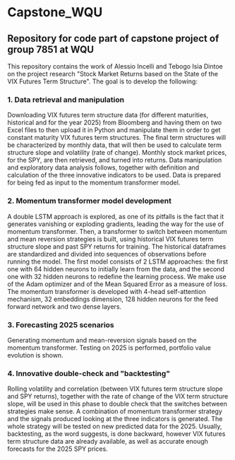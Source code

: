 # Capstone_WQU
## Repository for code part of capstone project of group 7851 at WQU

This repository contains the work of Alessio Incelli and Tebogo Isia Dintoe on the project research "Stock Market Returns based on the State of the VIX Futures Term Structure".
The goal is to develop the following:

### 1. Data retrieval and manipulation
Downloading VIX futures term structure data (for different maturities, historical and for the year 2025) from Bloomberg and having them on two Excel files to then upload it in Python and manipulate them in order to get constant maturity VIX futures term structures. The final term structures will be characterized by monthly data, that will then be used to calculate term structure slope and volatility (rate of change).
Monthly stock market prices, for the SPY, are then retrieved, and turned into returns. Data manipulation and exploratory data analysis follows, together with definition and calculation of the three innovative indicators to be used. Data is prepared for being fed as input to the momentum transformer model.

### 2. Momentum transformer model development
A double LSTM approach is explored, as one of its pitfalls is the fact that it generates vanishing or exploding gradients, leading the way for the use of momentum transformer. Then, a transformer to switch between momentum and mean reversion strategies is built, using historical VIX futures term structure slope and past SPY returns for training. The historical dataframes are standardized and divided into sequences of observations before running the model. The first model consists of 2 LSTM approaches: the first one with 64 hidden neurons to initially learn from the data, and the second one with 32 hidden neurons to redefine the learning process. We make use of the Adam optimizer and of the Mean Squared Error as a measure of loss. The momentum transformer is developed with 4-head self-attention mechanism, 32 embeddings dimension, 128 hidden neurons for the feed forward network and two dense layers.

### 3. Forecasting 2025 scenarios
Generating momentum and mean-reversion signals based on the momentum transformer. Testing on 2025 is performed, portfolio value evolution is shown.

### 4. Innovative double-check and "backtesting"
Rolling volatility and correlation (between VIX futures term structure slope and SPY returns), together with the rate of change of the VIX term structure slope, will be used in this phase to double check that the switches between strategies make sense. A combination of momentum transformer strategy and the signals produced looking at the three indicators is generated. The whole strategy will be tested on new predicted data for the 2025. Usually, backtesting, as the word suggests, is done backward, however VIX futures term structure data are already available, as well as accurate enough forecasts for the 2025 SPY prices. 
